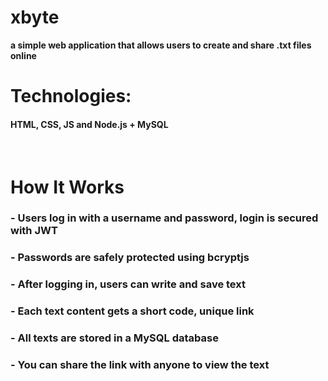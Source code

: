 # xbyte

**a simple web application that allows users to create and share .txt files online**

# Technologies:

#### HTML, CSS, JS and Node.js + MySQL

<br>

# How It Works

### - Users log in with a username and password, login is secured with JWT

### - Passwords are safely protected using bcryptjs

### - After logging in, users can write and save text

### - Each text content gets a short code, unique link

### - All texts are stored in a MySQL database

### - You can share the link with anyone to view the text
